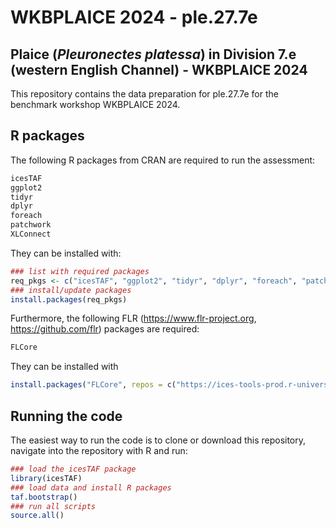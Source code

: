 WKBPLAICE 2024 - ple.27.7e
================

## Plaice (*Pleuronectes platessa*) in Division 7.e (western English Channel) - WKBPLAICE 2024

This repository contains the data preparation for ple.27.7e for the
benchmark workshop WKBPLAICE 2024.

## R packages

The following R packages from CRAN are required to run the assessment:

``` r
icesTAF
ggplot2
tidyr
dplyr
foreach
patchwork
XLConnect
```

They can be installed with:

``` r
### list with required packages
req_pkgs <- c("icesTAF", "ggplot2", "tidyr", "dplyr", "foreach", "patchwork", "XLConnect")
### install/update packages
install.packages(req_pkgs)
```

Furthermore, the following FLR (<https://www.flr-project.org>,
<https://github.com/flr>) packages are required:

``` r
FLCore
```

They can be installed with

``` r
install.packages("FLCore", repos = c("https://ices-tools-prod.r-universe.dev", "https://cloud.r-project.org"))
```

## Running the code

The easiest way to run the code is to clone or download this repository,
navigate into the repository with R and run:

``` r
### load the icesTAF package
library(icesTAF)
### load data and install R packages
taf.bootstrap()
### run all scripts
source.all()
```
